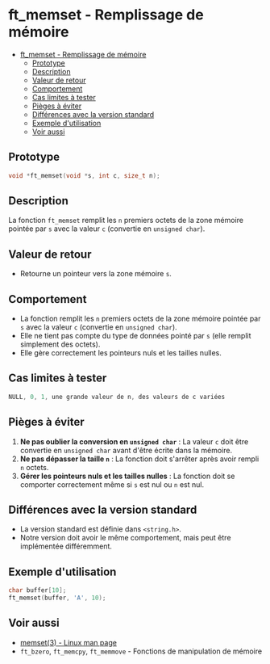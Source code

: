 # ft\_memset - Remplissage de mémoire

- [ft\_memset - Remplissage de mémoire](#ft_memset---remplissage-de-mémoire)
	- [Prototype](#prototype)
	- [Description](#description)
	- [Valeur de retour](#valeur-de-retour)
	- [Comportement](#comportement)
	- [Cas limites à tester](#cas-limites-à-tester)
	- [Pièges à éviter](#pièges-à-éviter)
	- [Différences avec la version standard](#différences-avec-la-version-standard)
	- [Exemple d'utilisation](#exemple-dutilisation)
	- [Voir aussi](#voir-aussi)

## Prototype

```c
void *ft_memset(void *s, int c, size_t n);
```

## Description

La fonction `ft_memset` remplit les `n` premiers octets de la zone mémoire pointée par `s` avec la valeur `c` (convertie en `unsigned char`).

## Valeur de retour

  - Retourne un pointeur vers la zone mémoire `s`.

## Comportement

  - La fonction remplit les `n` premiers octets de la zone mémoire pointée par `s` avec la valeur `c` (convertie en `unsigned char`).
  - Elle ne tient pas compte du type de données pointé par `s` (elle remplit simplement des octets).
  - Elle gère correctement les pointeurs nuls et les tailles nulles.

## Cas limites à tester

```c
NULL, 0, 1, une grande valeur de n, des valeurs de c variées
```

## Pièges à éviter

1.  **Ne pas oublier la conversion en `unsigned char`** : La valeur `c` doit être convertie en `unsigned char` avant d'être écrite dans la mémoire.
2.  **Ne pas dépasser la taille `n`** : La fonction doit s'arrêter après avoir rempli `n` octets.
3.  **Gérer les pointeurs nuls et les tailles nulles** : La fonction doit se comporter correctement même si `s` est nul ou `n` est nul.

## Différences avec la version standard

  - La version standard est définie dans `<string.h>`.
  - Notre version doit avoir le même comportement, mais peut être implémentée différemment.

## Exemple d'utilisation

```c
char buffer[10];
ft_memset(buffer, 'A', 10);
```

## Voir aussi

  - [memset(3) - Linux man page](https://man7.org/linux/man-pages/man3/memset.3.html)
  - `ft_bzero`, `ft_memcpy`, `ft_memmove` - Fonctions de manipulation de mémoire
